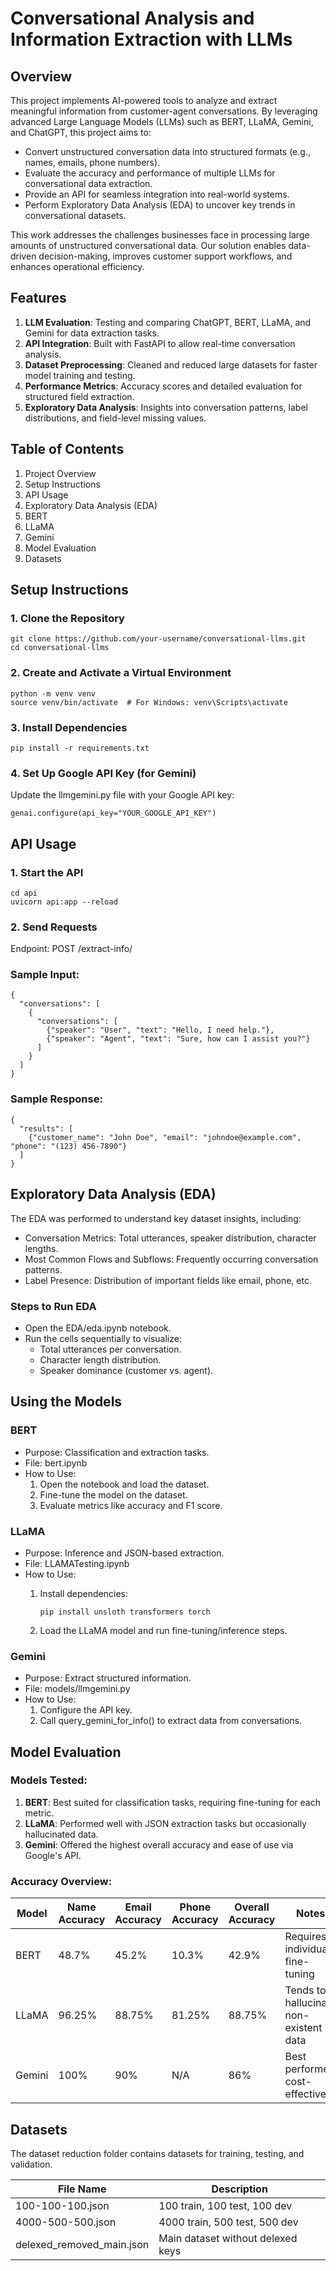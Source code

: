 # Conversational Analysis and Information Extraction with LLMs

## Overview
This project implements AI-powered tools to analyze and extract meaningful information from customer-agent conversations. By leveraging advanced Large Language Models (LLMs) such as BERT, LLaMA, Gemini, and ChatGPT, this project aims to:
- Convert unstructured conversation data into structured formats (e.g., names, emails, phone numbers).
- Evaluate the accuracy and performance of multiple LLMs for conversational data extraction.
- Provide an API for seamless integration into real-world systems.
- Perform Exploratory Data Analysis (EDA) to uncover key trends in conversational datasets.

This work addresses the challenges businesses face in processing large amounts of unstructured conversational data. Our solution enables data-driven decision-making, improves customer support workflows, and enhances operational efficiency.

## Features
1. **LLM Evaluation**: Testing and comparing ChatGPT, BERT, LLaMA, and Gemini for data extraction tasks.
2. **API Integration**: Built with FastAPI to allow real-time conversation analysis.
3. **Dataset Preprocessing**: Cleaned and reduced large datasets for faster model training and testing.
4. **Performance Metrics**: Accuracy scores and detailed evaluation for structured field extraction.
5. **Exploratory Data Analysis**: Insights into conversation patterns, label distributions, and field-level missing values.

## Table of Contents
1. Project Overview
2. Setup Instructions
3. API Usage
4. Exploratory Data Analysis (EDA)
5. BERT
6. LLaMA
7. Gemini
8. Model Evaluation
9. Datasets

## Setup Instructions
### 1. Clone the Repository
    git clone https://github.com/your-username/conversational-llms.git
    cd conversational-llms

### 2. Create and Activate a Virtual Environment
    python -m venv venv
    source venv/bin/activate  # For Windows: venv\Scripts\activate

### 3. Install Dependencies
    pip install -r requirements.txt

### 4. Set Up Google API Key (for Gemini)
Update the llmgemini.py file with your Google API key:

    genai.configure(api_key="YOUR_GOOGLE_API_KEY")

## API Usage
### 1. Start the API
    cd api
    uvicorn api:app --reload

### 2. Send Requests

   Endpoint: POST /extract-info/

### Sample Input:
    
    {
      "conversations": [
        {
          "conversations": [
            {"speaker": "User", "text": "Hello, I need help."},
            {"speaker": "Agent", "text": "Sure, how can I assist you?"}
          ]
        }
      ]
    }

### Sample Response:

    {
      "results": [
        {"customer_name": "John Doe", "email": "johndoe@example.com", "phone": "(123) 456-7890"}
      ]
    }

## Exploratory Data Analysis (EDA)
The EDA was performed to understand key dataset insights, including:

- Conversation Metrics: Total utterances, speaker distribution, character lengths.
- Most Common Flows and Subflows: Frequently occurring conversation patterns.
- Label Presence: Distribution of important fields like email, phone, etc.
  
### Steps to Run EDA
- Open the EDA/eda.ipynb notebook.
- Run the cells sequentially to visualize:
    - Total utterances per conversation.
    - Character length distribution.
    - Speaker dominance (customer vs. agent).

## Using the Models

### BERT
- Purpose: Classification and extraction tasks.
- File: bert.ipynb
- How to Use:
    1. Open the notebook and load the dataset.
    2. Fine-tune the model on the dataset.
    3. Evaluate metrics like accuracy and F1 score.

### LLaMA
- Purpose: Inference and JSON-based extraction.
- File: LLAMATesting.ipynb
- How to Use:
    1. Install dependencies:
       
           pip install unsloth transformers torch
    2. Load the LLaMA model and run fine-tuning/inference steps.

### Gemini
- Purpose: Extract structured information.
- File: models/llmgemini.py
- How to Use:
    1. Configure the API key.
    2. Call query_gemini_for_info() to extract data from conversations.

 ## Model Evaluation
 ### Models Tested:
1. **BERT**: Best suited for classification tasks, requiring fine-tuning for each metric.
2. **LLaMA**: Performed well with JSON extraction tasks but occasionally hallucinated data.
3. **Gemini**: Offered the highest overall accuracy and ease of use via Google's API.
    
### Accuracy Overview:
|Model|Name Accuracy| Email Accuracy| Phone Accuracy| Overall Accuracy| Notes|
|---|----|----|----|-----|-----|
|BERT| 48.7% | 45.2%| 10.3%| 42.9%|Requires individual fine-tuning|
|LLaMA	|96.25% |88.75%	|81.25% | 88.75%	| Tends to hallucinate non-existent data|
|Gemini	|100%	|90%	|N/A	|86%	|Best performer; cost-effective|

## Datasets
The dataset reduction folder contains datasets for training, testing, and validation.

|File Name| Description|
|---------|------------|
|100-100-100.json| 100 train, 100 test, 100 dev|
|4000-500-500.json| 4000 train, 500 test, 500 dev|
|delexed_removed_main.json|Main dataset without delexed keys|




   






